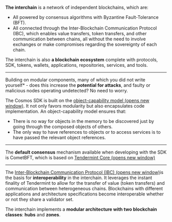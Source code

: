 **The interchain** is a network of independent blockchains, which are:

-   All powered by consensus algorithms with Byzantine Fault-Tolerance (BFT).
-   All connected through the Inter-Blockchain Communication Protocol (IBC), which enables value transfers, token transfers, and other communication between chains, all without the need to involve exchanges or make compromises regarding the sovereignty of each chain.

The interchain is also **a blockchain ecosystem** complete with protocols, SDK, tokens, wallets, applications, repositories, services, and tools.


----

Building on modular components, many of which you did not write yourself* \- does this increase the **potential for attacks**, and faulty or malicious nodes operating undetected? No need to worry.

The Cosmos SDK is built on the [object-capability model (opens new window)](https://docs.cosmos.network/v0.45/core/ocap.html). It not only favors modularity but also encapsulates code implementation. An object-capability model ensures that:

-   There is no way for objects in the memory to be discovered just by going through the composed objects of others.
-   The only way to have references to objects or to access services is to have passed the relevant object references.

-------
The **default consensus** mechanism available when developing with the SDK is CometBFT, which is based on [Tendermint Core (opens new window)](https://docs.tendermint.com/v0.34/tendermint-core/)

---------
The [Inter-Blockchain Communication Protocol (IBC) (opens new window)](https://ibcprotocol.dev/)is the basis for **interoperability** in the interchain. It leverages the instant finality of Tendermint to allow for the transfer of value (token transfers) and communication between heterogeneous chains. Blockchains with different applications and architecture specifications become interoperable whether or not they share a validator set.

The interchain implements a **modular architecture with two blockchain classes**: **hubs** and **zones**.

